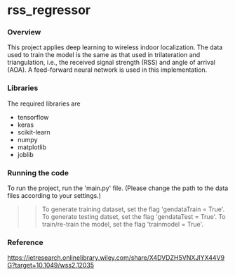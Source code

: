 # rss_regressor
### Overview ###
This project applies deep learning to wireless indoor localization.
The data used to train the model is the same as that used in trilateration and triangulation, i.e., the received signal strength (RSS) and angle of arrival (AOA).
A feed-forward neural network is used in this implementation.

### Libraries ###
The required libraries are
- tensorflow
- keras
- scikit-learn
- numpy
- matplotlib
- joblib


### Running the code ###
To run the project, run the 'main.py' file. (Please change the path to the data files according to your settings.)
>> To generate training dataset, set the flag 'gendataTrain = True'.
>> To generate testing datset, set the flag 'gendataTest = True'.
>> To train/re-train the model, set the flag 'trainmodel = True'.

### Reference ###
https://ietresearch.onlinelibrary.wiley.com/share/X4DVDZH5VNXJIYX44V9G?target=10.1049/wss2.12035
